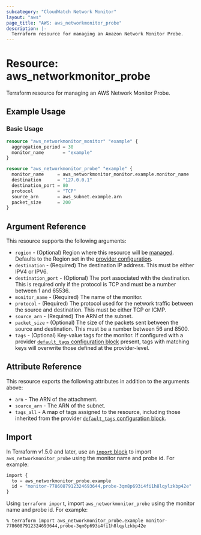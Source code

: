 ```yaml
---
subcategory: "CloudWatch Network Monitor"
layout: "aws"
page_title: "AWS: aws_networkmonitor_probe"
description: |-
  Terraform resource for managing an Amazon Network Monitor Probe.
---
```


# Resource: aws_networkmonitor_probe

Terraform resource for managing an AWS Network Monitor Probe.

## Example Usage

### Basic Usage

```terraform
resource "aws_networkmonitor_monitor" "example" {
  aggregation_period = 30
  monitor_name       = "example"
}

resource "aws_networkmonitor_probe" "example" {
  monitor_name     = aws_networkmonitor_monitor.example.monitor_name
  destination      = "127.0.0.1"
  destination_port = 80
  protocol         = "TCP"
  source_arn       = aws_subnet.example.arn
  packet_size      = 200
}
```

## Argument Reference

This resource supports the following arguments:

- `region` - (Optional) Region where this resource will be [managed](https://docs.aws.amazon.com/general/latest/gr/rande.html#regional-endpoints). Defaults to the Region set in the [provider configuration](https://registry.terraform.io/providers/hashicorp/aws/latest/docs#aws-configuration-reference).
- `destination` - (Required) The destination IP address. This must be either IPV4 or IPV6.
- `destination_port` - (Optional) The port associated with the destination. This is required only if the protocol is TCP and must be a number between 1 and 65536.
- `monitor_name` - (Required) The name of the monitor.
- `protocol` - (Required) The protocol used for the network traffic between the source and destination. This must be either TCP or ICMP.
- `source_arn` - (Required) The ARN of the subnet.
- `packet_size` - (Optional) The size of the packets sent between the source and destination. This must be a number between 56 and 8500.
- `tags` - (Optional) Key-value tags for the monitor. If configured with a provider [`default_tags` configuration block](https://registry.terraform.io/providers/hashicorp/aws/latest/docs#default_tags-configuration-block) present, tags with matching keys will overwrite those defined at the provider-level.

## Attribute Reference

This resource exports the following attributes in addition to the arguments above:

- `arn` - The ARN of the attachment.
- `source_arn` - The ARN of the subnet.
- `tags_all` - A map of tags assigned to the resource, including those inherited from the provider [`default_tags` configuration block](https://registry.terraform.io/providers/hashicorp/aws/latest/docs#default_tags-configuration-block).

## Import

In Terraform v1.5.0 and later, use an [`import` block](https://developer.hashicorp.com/terraform/language/import) to import `aws_networkmonitor_probe` using the monitor name and probe id. For example:

```terraform
import {
  to = aws_networkmonitor_probe.example
  id = "monitor-7786087912324693644,probe-3qm8p693i4fi1h8lqylzkbp42e"
}
```

Using `terraform import`, import `aws_networkmonitor_probe` using the monitor name and probe id. For example:

```console
% terraform import aws_networkmonitor_probe.example monitor-7786087912324693644,probe-3qm8p693i4fi1h8lqylzkbp42e
```
